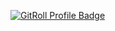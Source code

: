 
 <a href="https://gitroll.io/profile/uEfXMVlgvwJSmIuX7d8ReO6wcanJ3" target="_blank"><img src="https://gitroll.io/api/badges/profiles/v1/uEfXMVlgvwJSmIuX7d8ReO6wcanJ3?theme=darkEmerald" alt="GitRoll Profile Badge"/></a>



